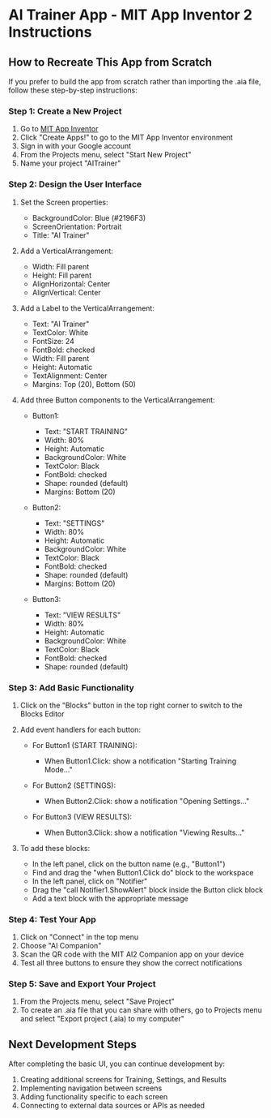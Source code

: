 # AI Trainer App - MIT App Inventor 2 Instructions

## How to Recreate This App from Scratch

If you prefer to build the app from scratch rather than importing the .aia file, follow these step-by-step instructions:

### Step 1: Create a New Project
1. Go to [MIT App Inventor](https://appinventor.mit.edu/)
2. Click "Create Apps!" to go to the MIT App Inventor environment
3. Sign in with your Google account
4. From the Projects menu, select "Start New Project"
5. Name your project "AITrainer"

### Step 2: Design the User Interface
1. Set the Screen properties:
   - BackgroundColor: Blue (#2196F3)
   - ScreenOrientation: Portrait
   - Title: "AI Trainer"

2. Add a VerticalArrangement:
   - Width: Fill parent
   - Height: Fill parent
   - AlignHorizontal: Center
   - AlignVertical: Center

3. Add a Label to the VerticalArrangement:
   - Text: "AI Trainer"
   - TextColor: White
   - FontSize: 24
   - FontBold: checked
   - Width: Fill parent
   - Height: Automatic
   - TextAlignment: Center
   - Margins: Top (20), Bottom (50)

4. Add three Button components to the VerticalArrangement:
   - Button1:
     - Text: "START TRAINING"
     - Width: 80% 
     - Height: Automatic
     - BackgroundColor: White
     - TextColor: Black
     - FontBold: checked
     - Shape: rounded (default)
     - Margins: Bottom (20)
   
   - Button2:
     - Text: "SETTINGS"
     - Width: 80% 
     - Height: Automatic
     - BackgroundColor: White
     - TextColor: Black
     - FontBold: checked
     - Shape: rounded (default)
     - Margins: Bottom (20)
   
   - Button3:
     - Text: "VIEW RESULTS"
     - Width: 80% 
     - Height: Automatic
     - BackgroundColor: White
     - TextColor: Black
     - FontBold: checked
     - Shape: rounded (default)

### Step 3: Add Basic Functionality

1. Click on the "Blocks" button in the top right corner to switch to the Blocks Editor

2. Add event handlers for each button:
   - For Button1 (START TRAINING):
     - When Button1.Click: show a notification "Starting Training Mode..."
   
   - For Button2 (SETTINGS):
     - When Button2.Click: show a notification "Opening Settings..."
   
   - For Button3 (VIEW RESULTS):
     - When Button3.Click: show a notification "Viewing Results..."

3. To add these blocks:
   - In the left panel, click on the button name (e.g., "Button1")
   - Find and drag the "when Button1.Click do" block to the workspace
   - In the left panel, click on "Notifier"
   - Drag the "call Notifier1.ShowAlert" block inside the Button click block
   - Add a text block with the appropriate message

### Step 4: Test Your App
1. Click on "Connect" in the top menu
2. Choose "AI Companion" 
3. Scan the QR code with the MIT AI2 Companion app on your device
4. Test all three buttons to ensure they show the correct notifications

### Step 5: Save and Export Your Project
1. From the Projects menu, select "Save Project"
2. To create an .aia file that you can share with others, go to Projects menu and select "Export project (.aia) to my computer"

## Next Development Steps

After completing the basic UI, you can continue development by:

1. Creating additional screens for Training, Settings, and Results
2. Implementing navigation between screens
3. Adding functionality specific to each screen
4. Connecting to external data sources or APIs as needed